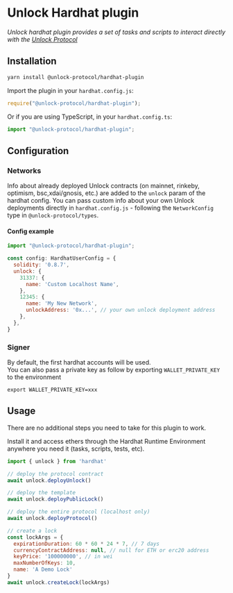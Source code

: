 # Unlock Hardhat plugin

_Unlock hardhat plugin provides a set of tasks and scripts to interact directly with the [Unlock Protocol](https://unlock-protocol.org)_


## Installation

```bash
yarn install @unlock-protocol/hardhat-plugin
```

Import the plugin in your `hardhat.config.js`:

```js
require("@unlock-protocol/hardhat-plugin");
```

Or if you are using TypeScript, in your `hardhat.config.ts`:

```ts
import "@unlock-protocol/hardhat-plugin";
```

## Configuration

### Networks

Info about already deployed Unlock contracts (on mainnet, rinkeby, optimism, bsc,xdai/gnosis, etc.) are added to the `unlock` param of the hardhat config. You can pass custom info about your own Unlock deployments directly in `hardhat.config.js` - following the `NetworkConfig` type in `@unlock-protocol/types`.

#### Config example 

```js
import "@unlock-protocol/hardhat-plugin";

const config: HardhatUserConfig = {
  solidity: '0.8.7',
  unlock: {
    31337: {
      name: 'Custom Localhost Name',
    },
    12345: {
      name: 'My New Network',
      unlockAddress: '0x...', // your own unlock deployment address
    },
  },
}
```

### Signer

By default, the first hardhat accounts will be used.  
You can also pass a private key as follow by exporting `WALLET_PRIVATE_KEY` to the environment

```
export WALLET_PRIVATE_KEY=xxx
```


## Usage

There are no additional steps you need to take for this plugin to work.

Install it and access ethers through the Hardhat Runtime Environment anywhere
you need it (tasks, scripts, tests, etc).

```js
import { unlock } from 'hardhat'

// deploy the protocol contract
await unlock.deployUnlock()

// deploy the template
await unlock.deployPublicLock()

// deploy the entire protocol (localhost only)
await unlock.deployProtocol()

// create a lock
const lockArgs = {
  expirationDuration: 60 * 60 * 24 * 7, // 7 days
  currencyContractAddress: null, // null for ETH or erc20 address
  keyPrice: '100000000', // in wei
  maxNumberOfKeys: 10,
  name: 'A Demo Lock'
}
await unlock.createLock(lockArgs)
```
